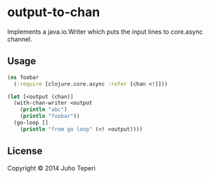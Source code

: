# output-to-chan

Implements a java.io.Writer which puts the input lines to core.async channel.

## Usage

```clj
(ns foobar
  (:require [clojure.core.async :refer [chan <!]]))

(let [<output (chan)]
  (with-chan-writer <output
    (println "abc")
    (println "foobar"))
  (go-loop []
    (println "from go loop" (<! <output))))
```

## License

Copyright © 2014 Juho Teperi
